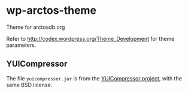 wp-arctos-theme
===============

Theme for arctosdb.org

Refer to http://codex.wordpress.org/Theme_Development for theme parameters.

## YUICompressor

The file `yuicompressor.jar` is from the [YUICompressor project](https://github.com/yui/yuicompressor), with the same BSD license.
